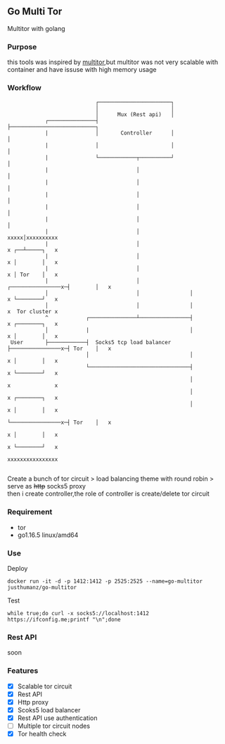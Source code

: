 ## Go Multi Tor 
Multitor with golang


### Purpose
this tools was inspired by [multitor](https://github.com/trimstray/multitor),but multitor was not very scalable with container and have issuse with high memory usage 


### Workflow

```
                            ┌───────────────────────┐
                            │                       │
                            │      Mux (Rest api)   │
            ┌───────────────┤                       ├───────────────────────────┐
            |               │       Controller      │                           │
            |               │                       │                           │
            |               └────────────┬──────────┘                           │
            |                            │                                      │
            |                            │                                      │
            |                            │                                      │
            |                            │                                      │
            |                            │                                      │
            |                            │                                 xxxxx│xxxxxxxxxx
            |                            │                                 x ┌──┴─────┐   x
            |                            │                                 x │        │   x
            |                            │                                 x │ Tor    │   x
            |                            │                ┌────────────────x─┤        │   x
            │                            │                │                x └────────┘   x
            │                            │                │                x  Tor cluster x
            ^            ┌───────────────┴────────────────┤                x ┌────────┐   x
            │            |                                │                x │        │   x
 User       ├────────────┤  Socks5 tcp load balancer      ├────────────────x─┤ Tor    │   x
                         │                                │                x │        │   x
                         └────────────────────────────────┤                x └────────┘   x
                                                          │                x              x
                                                          │                x ┌────────┐   x
                                                          │                x │        │   x
                                                          └────────────────x─┤ Tor    │   x
                                                                           x │        │   x
                                                                           x └────────┘   x
                                                                           xxxxxxxxxxxxxxxx
                                                                            

```
Create a bunch of tor circuit > load balancing theme with round robin > serve as ~~http~~ socks5 proxy  
then i create controller,the role of controller is create/delete tor circuit

### Requirement
- tor
- go1.16.5 linux/amd64

### Use
Deploy
```
docker run -it -d -p 1412:1412 -p 2525:2525 --name=go-multitor justhumanz/go-multitor
```
Test
```
while true;do curl -x socks5://localhost:1412 https://ifconfig.me;printf "\n";done
```

### Rest API
soon

### Features
- [x] Scalable tor circuit
- [x] Rest API 
- [x] Http proxy
- [x] Scoks5 load balancer
- [x] Rest API use authentication
- [ ] Multiple tor circuit nodes
- [x] Tor health check
